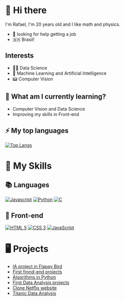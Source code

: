 # 👋 Hi there

I'm Rafael, I'm 20 years old and I like math and physics.

- 🤔 looking for help getting a job
- 🇧🇷 Brasil!

## Interests

-  🧑‍🔬 Data Science
-  🤖 Machine Learning and Artificial Intelligence
-  📟 Computer Vision

## 🌱 What am I currently learning?

- Computer Vision and Data Science
- Improving my skills in Front-end

## ⚡ My top languages
[![Top Langs](https://github-readme-stats.vercel.app/api/top-langs/?username=rafael-silveirap&layout=compact&theme=synthwave&langs_count=10&count_private=true)](https://github.com/anuraghazra/github-readme-stats)

# 🚀 My Skills

## 📚 Languages
[![Javascript](https://img.shields.io/badge/JAVASCRIPT-323330?style=for-the-badge&logo=javascript)](https://developer.mozilla.org/pt-BR/docs/Web/JavaScript)
[![Python](https://img.shields.io/badge/PYTHON-f7d367?style=for-the-badge&logo=python)](https://www.python.org/)
[![C](https://img.shields.io/badge/C-000000?style=for-the-badge&logo=c)](https://en.wikipedia.org/wiki/C_(programming_language))


## 👀 Front-end
[![HTML 5](https://img.shields.io/badge/HTML5-E34F26?style=for-the-badge&logo=html5&logoColor=white)](https://www.w3.org/standards/webdesign/htmlcss.html)
[![CSS 3](https://img.shields.io/badge/CSS3-1572B6?style=for-the-badge&logo=css3&logoColor=white)](https://www.w3.org/standards/webdesign/htmlcss.html)
[![JavaScript](https://img.shields.io/badge/JAVASCRIPT-323330?style=for-the-badge&logo=javascript)](https://www.w3schools.com/whatis/whatis_js.asp)

# 🖥️ Projects
- <a href='https://github.com/rafael-silveirap/flappy-bird-ia'>IA project in Flappy Bird</a>
- <a href='https://github.com/rafael-silveirap/first-projects--js-html-css-' target="_blank">First frond-end projects</a>
- <a href='https://github.com/rafael-silveirap/programacao-computadores-2periodo' target="_blank">Algorithms in Python</a>
- <a href='https://github.com/rafael-silveirap/first_project_data_analysis' target="_blank">First Data Analysis projects</a>
- <a href='https://github.com/rafael-silveirap/netflix-clone' target="_blank">Clone Netflix website</a>
- <a href='https://github.com/rafael-silveirap/titanic_analysis' target="_blank">Titanic Data Analysis</a>

